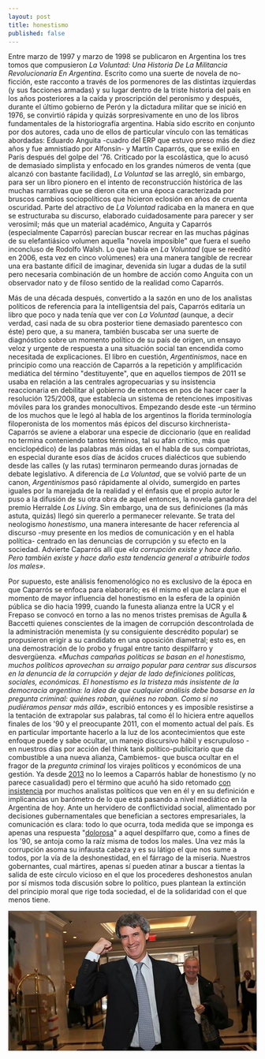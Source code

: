 ```yaml
---
layout: post
title: honestismo
published: false
---
```


Entre marzo de 1997 y marzo de 1998 se publicaron en Argentina los tres tomos que compusieron *La Voluntad: Una Historia De La Militancia Revolucionaria En Argentina*. Escrito como una suerte de novela de no-ficción, este racconto a través de los pormenores de las distintas izquierdas (y sus facciones armadas) y su lugar dentro de la triste historia del país en los años posteriores a la caída y proscripción del peronismo y después, durante el último gobierno de Perón y la dictadura militar que se inició en 1976, se convirtió rápida y quizás sorpresivamente en uno de los libros fundamentales de la historiografía argentina. Había sido escrito en conjunto por dos autores, cada uno de ellos de particular vínculo con las temáticas abordadas: Eduardo Anguita -cuadro del ERP que estuvo preso más de diez años y fue amnistiado por Alfonsín- y Martín Caparrós, que se exilió en París después del golpe del '76. Criticado por la escolástica, que lo acusó de demasiado simplista y enfocado en los grandes números de venta (que alcanzó con bastante facilidad), *La Voluntad* se las arregló, sin embargo, para ser un libro pionero en el intento de reconstrucción histórica de las muchas narrativas que se dieron cita en una época caracterizada por bruscos cambios sociopolíticos que hicieron eclosión en años de cruenta oscuridad. Parte del atractivo de *La Voluntad* radicaba en la manera en que se estructuraba su discurso, elaborado cuidadosamente para parecer y ser verosímil; más que un material académico, Anguita y Caparrós (especialmente Caparrós) parecían buscar recrear en las muchas páginas de su elefantiásico volumen aquella "novela imposible" que fuera el sueño inconcluso de Rodolfo Walsh. Lo que había en *La Voluntad* (que se reeditó en 2006, esta vez en cinco volúmenes) era una manera tangible de recrear una era bastante difícil de imaginar, devenida sin lugar a dudas de la sutil pero necesaria combinación de un hombre de acción como Anguita con un observador nato y de filoso sentido de la realidad como Caparrós.

Más de una década después, convertido a la sazón en uno de los analistas políticos de referencia para la intelligentsia del país, Caparrós editaría un libro que poco y nada tenía que ver con *La Voluntad* (aunque, a decir verdad, casi nada de su obra posterior tiene demasiado parentesco con éste) pero que, a su manera, también buscaba ser una suerte de diagnóstico sobre un momento político de su país de origen, un ensayo veloz y urgente de respuesta a una situación social tan encendida como necesitada de explicaciones. El libro en cuestión, *Argentinismos*, nace en principio como una reacción de Caparrós a la repetición y amplificación mediática del término "destituyente", que en aquellos tiempos de 2011 se usaba en relación a las centrales agropecuarias y su insistencia reaccionaria en debilitar al gobierno de entonces en pos de hacer caer la resolución 125/2008, que establecía un sistema de retenciones impositivas móviles para los grandes monocultivos. Empezando desde este -un término de los muchos que le legó al habla de los argentinos la florida terminología filoperonista de los momentos más épicos del discurso kirchnerista- Caparrós se aviene a elaborar una especie de diccionario (que en realidad no termina conteniendo tantos términos, tal su afán crítico, más que enciclopédico) de las palabras más oídas en el habla de sus compatriotas, en especial durante esos días de ácidos cruces dialécticos que subiendo desde las calles (y las rutas) terminaron permeando duras jornadas de debate legislativo. A diferencia de *La Voluntad*, que se volvió parte de un canon, *Argentinismos* pasó rápidamente al olvido, sumergido en partes iguales por la marejada de la realidad y el énfasis que el propio autor le puso a la difusión de su otra obra de aquel entonces, la novela ganadora del premio Herralde *Los Living*. Sin embargo, una de sus definiciones (la más astuta, quizás) llegó sin quererlo a permanecer relevante. Se trata del neologismo *honestismo*, una manera interesante de hacer referencia al discurso -muy presente en los medios de comunicación y en el habla política- centrado en las denuncias de corrupción y su efecto en la sociedad. Advierte Caparrós allí que *«la corrupción existe y hace daño. Pero también existe y hace daño esta tendencia general a atribuirle todos los males»*.

Por supuesto, este análisis fenomenológico no es exclusivo de la época en que Caparrós se enfoca para elaborarlo; es él mismo el que aclara que el momento de mayor influencia del honestismo en la esfera de la opinión pública se dio hacia 1999, cuando la funesta alianza entre la UCR y el Frepaso se convocó en torno a las no menos tristes premisas de Agulla & Baccetti quienes conscientes de la imagen de corrupción descontrolada de la administración menemista (y su consiguiente descrédito popular) se propusieron erigir a su candidato en una oposición diametral; esto es, en una demostración de lo probo y frugal entre tanto despilfarro y desvergüenza. *«Muchas campañas políticas se basan en el honestismo, muchos políticos aprovechan su arraigo popular para centrar sus discursos en la denuncia de la corrupción y dejar de lado definiciones políticas, sociales, económicas. El honestismo es la tristeza más insistente de la democracia argentina: la idea de que cualquier análisis debe basarse en la pregunta criminal: quiénes roban, quiénes no roban. Como si no pudiéramos pensar más allá»*, escribió entonces y es imposible resistirse a la tentación de extrapolar sus palabras, tal como él lo hiciera entre aquellos finales de los '90 y el preocupante 2011, con el momento actual del país. Es en particular importante hacerlo a la luz de los acontecimientos que este enfoque puede y sabe ocultar, un manejo discursivo hábil y escrupuloso -en nuestros días por acción del think tank político-publicitario que da combustible a una nueva alianza, Cambiemos- que busca ocultar en el fragor de la *pregunta criminal* los virajes políticos y económicos de una gestión. Ya desde [2013](http://blogs.elpais.com/pamplinas/2013/04/honestismo.html) no lo leemos a Caparrós hablar de honestismo (y no parece casualidad) pero el término que acuñó ha sido retomado [con insistencia](http://www.pagina12.com.ar/diario/suplementos/cash/47-8538-2015-05-31.html) por muchos analistas políticos que ven en él y en su definición e implicancias un barómetro de lo que está pasando a nivel mediático en la Argentina de hoy. Ante un hervidero de conflictividad social, alimentado por decisiones gubernamentales que benefician a sectores empresariales, la comunicación es clara: todo lo que ocurra, toda medida que se imponga es apenas una respuesta "[dolorosa](http://www.clarin.com/politica/Macri-duelen-muchas-medidas-tomar_0_1571843002.html)" a aquel despilfarro que, como a fines de los '90, se antoja como la raíz misma de todos los males. Una vez más la corrupción asoma su infausta cabeza y es su látigo el que nos sume a todos, por la vía de la deshonestidad, en el fárrago de la miseria. Nuestros gobernantes, cual mártires, apenas sí pueden atinar a buscar a tientas la salida de este círculo vicioso en el que los procederes deshonestos anulan por sí mismos toda discusión sobre lo político, pues plantean la extinción del principio moral que rige toda sociedad, el de la solidaridad con el que menos tiene.

![alt text](https://raw.githubusercontent.com/irigoin/irigoin.github.io/master/images/pratgarca.jpg "Opum furiata cupido")